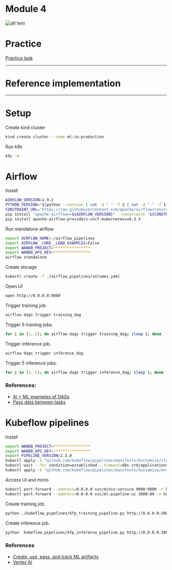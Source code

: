 # Module 4

![alt text](./../docs/pipelines.jpg)

# Practice 

[Practice task](./PRACTICE.md)

*** 

# Reference implementation

***

# Setup 

Create kind cluster

```bash
kind create cluster --name ml-in-production
```

Run k9s

```bash
k9s -A
```

# Airflow

Install

```bash
AIRFLOW_VERSION=2.9.2
PYTHON_VERSION="$(python --version | cut -d " " -f 2 | cut -d "." -f 1-2)"
CONSTRAINT_URL="https://raw.githubusercontent.com/apache/airflow/constraints-${AIRFLOW_VERSION}/constraints-${PYTHON_VERSION}.txt"
pip install "apache-airflow==${AIRFLOW_VERSION}" --constraint "${CONSTRAINT_URL}"
pip install apache-airflow-providers-cncf-kubernetes==8.3.3
```

Run standalone airflow

```bash
export AIRFLOW_HOME=./airflow_pipelines
export AIRFLOW__CORE__LOAD_EXAMPLES=False
export WANDB_PROJECT=****************
export WANDB_API_KEY=****************
airflow standalone
```

Create storage

```bash
kubectl create -f ./airflow_pipelines/volumes.yaml
```

Open UI

```bash
open http://0.0.0.0:8080
```

Trigger training job.

```bash
airflow dags trigger training_dag
```

Trigger 5 training jobs.

```bash
for i in {1..5}; do airflow dags trigger training_dag; sleep 1; done
```

Trigger inference job.

```bash
airflow dags trigger inference_dag
```

Trigger 5 inference jobs.

```bash
for i in {1..5}; do airflow dags trigger inference_dag; sleep 1; done
```

### References:

- [AI + ML examples of DAGs](https://registry.astronomer.io/dags?categoryName=AI+%2B+Machine+Learning&limit=24&sorts=updatedAt%3Adesc)
- [Pass data between tasks](https://www.astronomer.io/docs/learn/airflow-passing-data-between-tasks)


# Kubeflow pipelines

Install

```bash
export WANDB_PROJECT=****************
export WANDB_API_KEY=****************
export PIPELINE_VERSION=2.2.0
kubectl apply -k "github.com/kubeflow/pipelines/manifests/kustomize/cluster-scoped-resources?ref=$PIPELINE_VERSION"
kubectl wait --for condition=established --timeout=60s crd/applications.app.k8s.io
kubectl apply -k "github.com/kubeflow/pipelines/manifests/kustomize/env/dev?ref=$PIPELINE_VERSION"
```


Access UI and minio

```bash
kubectl port-forward --address=0.0.0.0 svc/minio-service 9000:9000 -n kubeflow
kubectl port-forward --address=0.0.0.0 svc/ml-pipeline-ui 3000:80 -n kubeflow
```

Create training job.

```bash
python ./kubeflow_pipelines/kfp_training_pipeline.py http://0.0.0.0:3000
```

Create inference job.

```bash
python  kubeflow_pipelines/kfp_inference_pipeline.py http://0.0.0.0:3000
```


### References

- [Create, use, pass, and track ML artifacts](https://www.kubeflow.org/docs/components/pipelines/v2/data-types/artifacts/#new-pythonic-artifact-syntax)
- [Vertex AI](https://cloud.google.com/vertex-ai/docs/pipelines/introduction)
